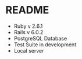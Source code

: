 # README

- Ruby v 2.6.1
- Rails v 6.0.2
- PostgreSQL Database
- Test Suite in development
- Local server
